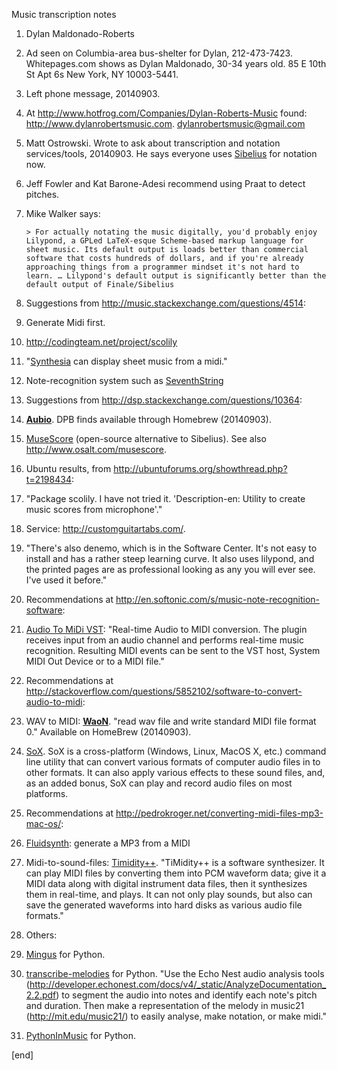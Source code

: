 Music transcription notes

 1. Dylan Maldonado-Roberts
 
   1. Ad seen on Columbia-area bus-shelter for Dylan, 212-473-7423. Whitepages.com shows as Dylan Maldonado, 30-34 years old.  85 E 10th St Apt 6s New York, NY 10003-5441.
   
   1. Left phone message, 20140903.
   
   1. At http://www.hotfrog.com/Companies/Dylan-Roberts-Music found: http://www.dylanrobertsmusic.com. dylanrobertsmusic@gmail.com

 1. Matt Ostrowski. Wrote to ask about transcription and notation services/tools, 20140903. He says everyone uses [Sibelius](http://www.sibelius.com/products/audioscore/ultimate.html) for notation now.
 
 1. Jeff Fowler and Kat Barone-Adesi recommend using Praat to detect pitches.
 
 1. Mike Walker says:

        > For actually notating the music digitally, you'd probably enjoy Lilypond, a GPLed LaTeX-esque Scheme-based markup language for sheet music. Its default output is loads better than commercial software that costs hundreds of dollars, and if you're already approaching things from a programmer mindset it's not hard to learn. … Lilypond's default output is significantly better than the default output of Finale/Sibelius

 1. Suggestions from http://music.stackexchange.com/questions/4514:

   1. Generate Midi first.
   1. http://codingteam.net/project/scolily
   1. "[Synthesia](http://synthesiagame.com/) can display sheet music from a midi."
   1. Note-recognition system such as [SeventhString](http://www.seventhstring.com/xscribe/overview.html)

 1. Suggestions from http://dsp.stackexchange.com/questions/10364:
 
   1. **[Aubio](http://aubio.org/)**. DPB finds available through Homebrew (20140903).
   1. [MuseScore](http://musescore.org/) (open-source alternative to Sibelius). See also http://www.osalt.com/musescore.

 1. Ubuntu results, from http://ubuntuforums.org/showthread.php?t=2198434:
 
   1. "Package scolily. I have not tried it. 'Description-en: Utility to create music scores from microphone'."
   1. Service: http://customguitartabs.com/.
   1. "There's also denemo, which is in the Software Center. It's not easy to install and has a rather steep learning curve. It also uses lilypond, and the printed pages are as professional looking as any you will ever see. I've used it before."

 1. Recommendations at http://en.softonic.com/s/music-note-recognition-software:
 
   1. [Audio To MiDi VST](http://audio-to-midi-vst.en.softonic.com/): "Real-time Audio to MIDI conversion. The plugin receives input from an audio channel and performs real-time music recognition. Resulting MIDI events can be sent to the VST host, System MIDI Out Device or to a MIDI file."

 1. Recommendations at http://stackoverflow.com/questions/5852102/software-to-convert-audio-to-midi:
 
   1. WAV to MIDI: **[WaoN](http://waon.sourceforge.net/)**. "read wav file and write standard MIDI file format 0." Available on HomeBrew (20140903).
   1. [SoX](http://sox.sourceforge.net/). SoX is a cross-platform (Windows, Linux, MacOS X, etc.) command line utility that can convert various formats of computer audio files in to other formats. It can also apply various effects to these sound files, and, as an added bonus, SoX can play and record audio files on most platforms.

 1. Recommendations at http://pedrokroger.net/converting-midi-files-mp3-mac-os/:
 
   1. [Fluidsynth](https://sourceforge.net/apps/trac/fluidsynth/): generate a MP3 from a MIDI
   1. Midi-to-sound-files: [Timidity++](http://timidity.sourceforge.net/#info). "TiMidity++ is a software synthesizer. It can play MIDI files by converting them into PCM waveform data; give it a MIDI data along with digital instrument data files, then it synthesizes them in real-time, and plays. It can not only play sounds, but also can save the generated waveforms into hard disks as various audio file formats."

 1. Others:
 
   1. [Mingus](https://code.google.com/p/mingus/) for Python.
   1. [transcribe-melodies](https://code.google.com/p/transcribe-melodies/) for Python. "Use the Echo Nest audio analysis tools (http://developer.echonest.com/docs/v4/_static/AnalyzeDocumentation_2.2.pdf) to segment the audio into notes and identify each note's pitch and duration. Then make a representation of the melody in music21 (http://mit.edu/music21/) to easily analyse, make notation, or make midi."
   1. [PythonInMusic](https://wiki.python.org/moin/PythonInMusic) for Python. 
   
[end]